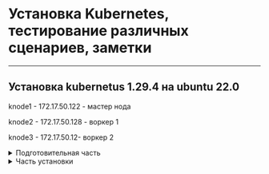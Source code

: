 # Установка Kubernetes, тестирование различных сценариев, заметки

---

## Установка kubernetus 1.29.4 на ubuntu 22.0 

knode1 - 172.17.50.122 - мастер нода

knode2 - 172.17.50.128 - воркер 1

knode3 - 172.17.50.12- воркер 2


<details>
  <summary>Подготовительная часть</summary>

Добавляем запись в hosts т.к. не используем dns

 ```
printf "\n172.17.50.122 knode1\n172.17.50.128 knode2\n172.17.50.129 knode3\n\n" >> /etc/hosts
 ```

Отключаем  swap - vim /etc/fstab/ и комментируем строку

 ```
#/swap.img      none    swap    sw      0       0
 ```

обновляем репозитории, ставим обновления, ставим необходимые пакеты

 ```
apt update && apt -y upgrade && apt -y install apt-transport-https ca-certificates curl gnupg2 software-properties-common
```

Загружаем сетевые модули из ядра и создаем конфигурационный файл k8s.conf с указанными модулями.
```
cat <<EOF | tee /etc/modules-load.d/k8s.conf
overlay
br_netfilter
EOF
```
```
modprobe overlay
modprobe br_netfilter
```

проверяем что модули активированы

```
lsmod | egrep "br_netfilter|overlay"
```

![TCP_Handshake](img/tcp-connection.png)     Картинка !


включаем сетевые параметры отвечающие за маршрутизация трафика через сетевой мост, нужно для работы сетевых (CNI) плагинов кубера работающих через iptables.

```
cat <<EOF | tee /etc/sysctl.d/k8s.conf
net.bridge.bridge-nf-call-iptables  = 1
net.bridge.bridge-nf-call-ip6tables = 1
net.ipv4.ip_forward                 = 1
EOF
```

Перезапускаем параметры ядра

```
sysctl --system
```
Выключаем firewalld:

```
systemctl stop ufw && systemctl disable ufw
```

</details>


<details>
  <summary>Часть установки</summary>

  </details>
